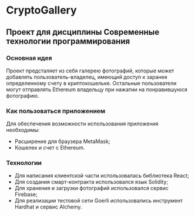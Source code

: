 # CryptoGallery
## Проект для дисциплины Современные технологии программирования

### Основная идея

Проект предсталяет из себя галерею фотографий, которые может добавлять пользователь-владелец, имеющий доступ к заранее определенному счету в криптокошельке. Остальные пользователи могут отправлять Ethereum владельцу при нажатии на понравившуюся фотографию.

### Как пользоваться приложением

Для обеспечения возможности использования приложения необходимы:
+ Расширение для браузера MetaMask;
+ Кошелек и счет с Ethereum.

### Технологии

+ Для написания клиентской части использовалась библиотека React;
+ Для создания смарт-контракта использовался язык Solidity;
+ Для хранения и загрузки фотографий использовался сервис Firebase;
+ Для реализации тестовой сети Goerli использовались инструмент Hardhat и сервис Alchemy.
